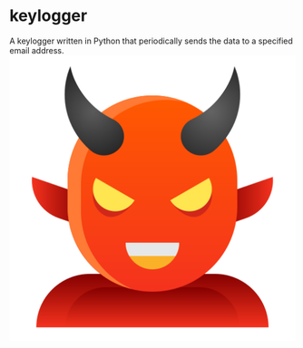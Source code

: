 # keylogger

A keylogger written in Python that periodically sends the data to a specified email address.
<img src="devil.png"/>
